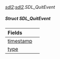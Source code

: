 _[sdl2](../../modules/sdl2/sdl2-module.md):[sdl2](../../modules/sdl2/sdl2-module.md).SDL\_QuitEvent_
##### Struct SDL\_QuitEvent

| Fields | |
|:---|:---|
| [timestamp](sdl2-sdl_quitevent-timestamp.md) |  |
| [type](sdl2-sdl_quitevent-type.md) |  |
